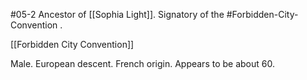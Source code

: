 #05-2
Ancestor of [[Sophia Light]]. Signatory of the #Forbidden-City-Convention .

[[Forbidden City Convention]]

Male. European descent. French origin. Appears to be about 60.